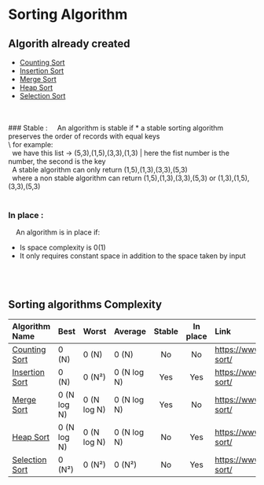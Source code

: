 # Sorting Algorithm

## Algorith already created
  * [Counting Sort](https://github.com/lapprenti18/Algorithms/tree/main/sorting_algorithms/counting_sort)
  * [Insertion Sort](https://github.com/lapprenti18/Algorithms/tree/main/sorting_algorithms/insertion_sort)
  * [Merge Sort](https://github.com/lapprenti18/Algorithms/tree/main/sorting_algorithms/merge_sort)
  * [Heap Sort](https://github.com/lapprenti18/Algorithms/tree/main/sorting_algorithms/heap_sort)
  * [Selection Sort](https://github.com/lapprenti18/Algorithms/tree/main/sorting_algorithms/selection_sort)
<br>
<br>
### Stable :
&nbsp; &nbsp; An algorithm is stable if
 * a stable sorting algorithm preserves the order of records with equal keys<br>\
for example:<br>
&nbsp; we have this list -> (5,3),(1,5),(3,3),(1,3) | here the fist number is the number, the second is the key <br>
&nbsp; A stable algorithm can only return (1,5),(1,3),(3,3),(5,3) <br>
&nbsp; where a non stable algorithm can return (1,5),(1,3),(3,3),(5,3) or (1,3),(1,5),(3,3),(5,3)
<br>
<br>

### In place :
&nbsp; &nbsp; An algorithm is in place if:
 * Is space complexity is 0(1)
 * It only requires constant space in addition to the space taken by input
<br>
<br>

## Sorting algorithms Complexity
| Algorithm Name | Best | Worst | Average | Stable | In place | Link |
|:------|:-------|:------|:------|:-------:|:------:|:------|
| [Counting Sort](https://github.com/lapprenti18/Algorithms/tree/main/sorting_algorithms/counting_sort) | 0 (N) | 0 (N) | 0 (N) | No | No | https://www.geeksforgeeks.org/counting-sort/ |
| [Insertion Sort](https://github.com/lapprenti18/Algorithms/tree/main/sorting_algorithms/insertion_sort) | 0 (N) | 0 (N²) | 0 (N log N) | Yes | Yes | https://www.geeksforgeeks.org/insertion-sort/ |
| [Merge Sort](https://github.com/lapprenti18/Algorithms/tree/main/sorting_algorithms/merge_sort) | 0 (N log N) | 0 (N log N) | 0 (N log N) | Yes | No | https://www.geeksforgeeks.org/merge-sort/ |
| [Heap Sort](https://github.com/lapprenti18/Algorithms/tree/main/sorting_algorithms/heap_sort) | 0 (N log N) | 0 (N log N) | 0 (N log N) | No | Yes | https://www.geeksforgeeks.org/heap-sort/ |
| [Selection Sort](https://github.com/lapprenti18/Algorithms/tree/main/sorting_algorithms/selection_sort) | 0 (N²) | 0 (N²) | 0 (N²) | No | Yes | https://www.geeksforgeeks.org/selection-sort/ |

